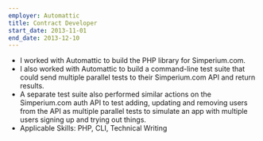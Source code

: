 ```yaml
---
employer: Automattic
title: Contract Developer
start_date: 2013-11-01
end_date: 2013-12-10
---
```


- I worked with Automattic to build the PHP library for Simperium.com.
- I also worked with Automattic to build a command-line test suite that could send multiple parallel tests to their Simperium.com API and return results.
- A separate test suite also performed similar actions on the Simperium.com auth API to test adding, updating and removing users from the API as multiple parallel tests to simulate an app with multiple users signing up and trying out things.
- Applicable Skills: PHP, CLI, Technical Writing
